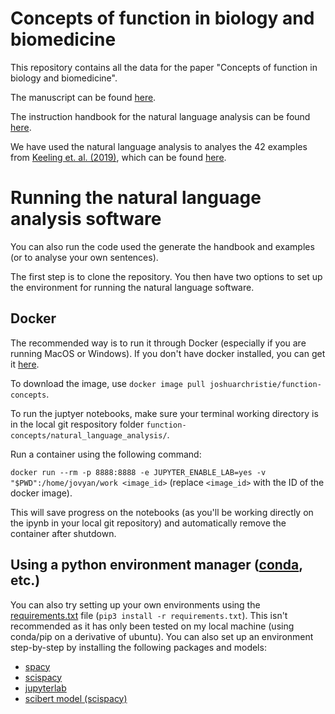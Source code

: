 # Concepts of function in biology and biomedicine

This repository contains all the data for the paper "Concepts of function in biology and biomedicine".

The manuscript can be found [here](https://github.com/joshuachristie/function-concepts/raw/master/manuscript/concepts_function.pdf).

The instruction handbook for the natural language analysis can be found [here](https://joshuachristie.github.io/function-concepts/function-concepts-handbook.html).

We have used the natural language analysis to analyes the 42 examples from [Keeling et. al. (2019)](https://elifesciences.org/articles/47014), which can be found [here](https://joshuachristie.github.io/function-concepts/examples_Keeling_et_al_2019.html).

# Running the natural language analysis software

You can also run the code used the generate the handbook and examples (or to analyse your own sentences).

The first step is to clone the repository.
You then have two options to set up the environment for running the natural language software.

## Docker

The recommended way is to run it through Docker (especially if you are running MacOS or Windows). If you don't have docker installed, you can get it [here](https://www.docker.com/get-started).

To download the image, use `docker image pull joshuarchristie/function-concepts`.

To run the juptyer notebooks, make sure your terminal working directory is in the local git respository folder `function-concepts/natural_language_analysis/`.

Run a container using the following command:

`docker run --rm -p 8888:8888 -e JUPYTER_ENABLE_LAB=yes -v "$PWD":/home/jovyan/work <image_id>` (replace `<image_id>` with the ID of the docker image).

This will save progress on the notebooks (as you'll be working directly on the ipynb in your local git repository) and automatically remove the container after shutdown.

## Using a python environment manager ([conda](https://docs.conda.io/en/latest/), etc.)

You can also try setting up your own environments using the [requirements.txt](https://github.com/joshuachristie/function-concepts/blob/master/requirements.txt) file (`pip3 install -r requirements.txt`). This isn't recommended as it has only been tested on my local machine (using conda/pip on a derivative of ubuntu). You can also set up an environment step-by-step by installing the following packages and models:
- [spacy](https://spacy.io/usage)
- [scispacy](https://allenai.github.io/scispacy/)
- [jupyterlab](https://jupyterlab.readthedocs.io/en/stable/getting_started/installation.html)
- [scibert model (scispacy)](https://s3-us-west-2.amazonaws.com/ai2-s2-scispacy/releases/v0.4.0/en_core_sci_scibert-0.4.0.tar.gz)
